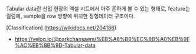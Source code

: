 Tabular data란 산업 현장의 엑셀 시트에서 아주 흔하게 볼 수 있는 형태로, feature는 컬럼에, sample을 row 방향에 위치한 정형데이터 구조이다.

[Classification]
(https://wikidocs.net/204186)
- https://velog.io/@parkchansaem/%EB%A8%B8%EC%8B%A0%EB%9F%AC%EB%8B%9D-Tabular-data
